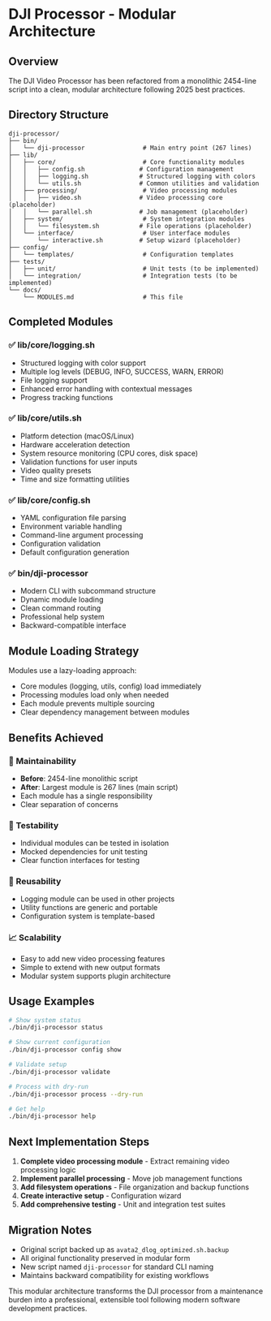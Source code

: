 # DJI Processor - Modular Architecture

## Overview

The DJI Video Processor has been refactored from a monolithic 2454-line script into a clean, modular architecture following 2025 best practices.

## Directory Structure

```
dji-processor/
├── bin/
│   └── dji-processor                # Main entry point (267 lines)
├── lib/
│   ├── core/                        # Core functionality modules
│   │   ├── config.sh               # Configuration management
│   │   ├── logging.sh              # Structured logging with colors
│   │   └── utils.sh                # Common utilities and validation
│   ├── processing/                  # Video processing modules  
│   │   ├── video.sh                # Video processing core (placeholder)
│   │   └── parallel.sh             # Job management (placeholder)
│   ├── system/                      # System integration modules
│   │   └── filesystem.sh           # File operations (placeholder)
│   └── interface/                   # User interface modules
│       └── interactive.sh          # Setup wizard (placeholder)
├── config/
│   └── templates/                   # Configuration templates
├── tests/
│   ├── unit/                        # Unit tests (to be implemented)
│   └── integration/                 # Integration tests (to be implemented)
└── docs/
    └── MODULES.md                   # This file
```

## Completed Modules

### ✅ lib/core/logging.sh
- Structured logging with color support
- Multiple log levels (DEBUG, INFO, SUCCESS, WARN, ERROR)  
- File logging support
- Enhanced error handling with contextual messages
- Progress tracking functions

### ✅ lib/core/utils.sh
- Platform detection (macOS/Linux)
- Hardware acceleration detection
- System resource monitoring (CPU cores, disk space)
- Validation functions for user inputs
- Video quality presets
- Time and size formatting utilities

### ✅ lib/core/config.sh
- YAML configuration file parsing
- Environment variable handling
- Command-line argument processing
- Configuration validation
- Default configuration generation

### ✅ bin/dji-processor
- Modern CLI with subcommand structure
- Dynamic module loading
- Clean command routing
- Professional help system
- Backward-compatible interface

## Module Loading Strategy

Modules use a lazy-loading approach:
- Core modules (logging, utils, config) load immediately
- Processing modules load only when needed
- Each module prevents multiple sourcing
- Clear dependency management between modules

## Benefits Achieved

### 🎯 Maintainability
- **Before**: 2454-line monolithic script
- **After**: Largest module is 267 lines (main script)
- Each module has a single responsibility
- Clear separation of concerns

### 🧪 Testability  
- Individual modules can be tested in isolation
- Mocked dependencies for unit testing
- Clear function interfaces for testing

### 🔄 Reusability
- Logging module can be used in other projects
- Utility functions are generic and portable
- Configuration system is template-based

### 📈 Scalability
- Easy to add new video processing features
- Simple to extend with new output formats
- Modular system supports plugin architecture

## Usage Examples

```bash
# Show system status
./bin/dji-processor status

# Show current configuration  
./bin/dji-processor config show

# Validate setup
./bin/dji-processor validate

# Process with dry-run
./bin/dji-processor process --dry-run

# Get help
./bin/dji-processor help
```

## Next Implementation Steps

1. **Complete video processing module** - Extract remaining video processing logic
2. **Implement parallel processing** - Move job management functions  
3. **Add filesystem operations** - File organization and backup functions
4. **Create interactive setup** - Configuration wizard
5. **Add comprehensive testing** - Unit and integration test suites

## Migration Notes

- Original script backed up as `avata2_dlog_optimized.sh.backup`
- All original functionality preserved in modular form
- New script named `dji-processor` for standard CLI naming
- Maintains backward compatibility for existing workflows

This modular architecture transforms the DJI processor from a maintenance burden into a professional, extensible tool following modern software development practices.